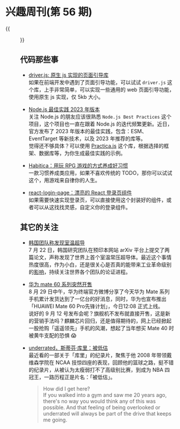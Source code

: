 # 兴趣周刊(第 56 期)


<!--more-->
{{<figure src="https://jiangbao-1258001083.cos.ap-shanghai.myqcloud.com/paopao02265.jpg" title="载着你仿佛载着阳光">}}

## 代码那些事
* [driver.js: 原生 js 实现的页面引导库](https://driverjs.com/)  
如果在前端开发中遇到了页面引导功能，可以试试 `driver.js` 这个库，上手非常简单，可以实现一些通用的 web 页面引导功能，使用原生 js 实现，仅 5kb 大小。

* [Node.js 最佳实践 2023 年版本](https://github.com/goldbergyoni/nodebestpractices)  
关注 Node.js 的朋友应该很熟悉 `Node.js Best Practices` 这个项目，这个项目也一直在跟着 Node.js 的迭代频繁更新。近日，官方发布了 2023 年版本的最佳实践，包含：ESM、EventTarget 等新技术，以及 2023 年推荐的库等。  
觉得还不够具体？可以使用 [Practica.js](https://github.com/practicajs/practica) 这个库，根据选择的框架、数据库等，为你生成最佳实践的示例。

* [Habitica：用玩 RPG 游戏的方式养成好习惯](https://github.com/HabitRPG/habitica)  
一款习惯养成类应用，如果不喜欢传统的 TODO，那你可以试试这个，用游戏来自律你的人生。

* [react-login-page：漂亮的 React 登录页组件](https://github.com/uiwjs/react-login-page)  
如果需要快速实现登录页，可以直接使用这个封装好的组件，或者可以从这找找灵感，自定义你的登录组件。

## 其它的关注
* [韩国团队称发现室温超导](http://news.cctv.com/2023/07/28/ARTI5H7FyKUgWbbQzQSpeso4230728.shtml)  
7 月 22 日，韩国研究团队在预印本网站 arXiv 平台上提交了两篇论文，声称发现了世界上首个室温常压超导体。最近这个事情热度很高，作为小白，还是很关心是否真的能带来工业革命级别的[影响](https://www.zhihu.com/question/614238747)，持续关注世界各个团队的论证进程。

* [华为 mate 60 系列突然开售](https://new.qq.com/rain/a/20230829A08ACQ00)  
8 月 29 日中午，华为终端官方微博分享了今天华为 Mate 系列手机累计发货达到了一亿台的好消息，同时，华为也宣布推出「HUAWEI Mate 60 Pro先锋计划」，今日12:08 正式上线。  
说好的 9 月 12 号发布会呢？旗舰机不发布就直接开售，这是新的营销手法吗？麒麟芯片回归，还是值得期待的，网上已经掀起一股抢购「遥遥领先」手机的风潮，想起了当年想买 Mate 40 时被黄牛支配的恐惧 😱

* [underrated，斯蒂芬·库里：被低估](https://movie.douban.com/subject/36130217/)  
最近看的一部关于「库里」的纪录片，聚焦于他 2008 年带领戴维森学院在 NCAA 技惊四座的表现，回顾他的篮球之路，挺不错的纪录片，从被认为太瘦弱打不了高级别比赛，到成为 NBA 四冠王，一路历程正是片名：「被低估」。
  > How did I get here?  
  > If you walked into a gym and saw me 20 years ago, there's no way you would think any of this was possible. And that feeling of being overlooked or underrated will always be part of the drive that keeps me going.

